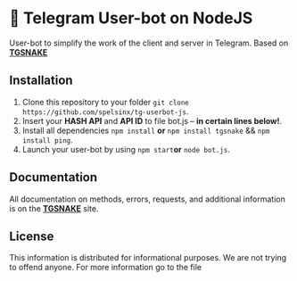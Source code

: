 # 🚀 Telegram User-bot on NodeJS
User-bot to simplify the work of the client and server in Telegram. Based on **[TGSNAKE](https://tgsnake.js.org)**

## Installation

1. Clone this repository to your folder `git clone https://github.com/spelsinx/tg-userbot-js`.
2. Insert your **HASH API** and **API ID** to file bot.js – **in certain lines below!**.
3. Install all dependencies `npm install` **or** `npm install tgsnake` && `npm install ping`.
4. Launch your user-bot by using `npm start`**or** `node bot.js`.

## Documentation

All documentation on methods, errors, requests, and additional information is on the **[TGSNAKE](https://tgsnake.js.org)** site.

## License 

This information is distributed for informational purposes. We are not trying to offend anyone. For more information go to the file 












